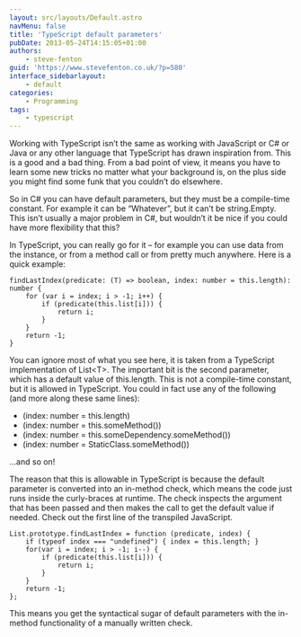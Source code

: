 ```yaml
---
layout: src/layouts/Default.astro
navMenu: false
title: 'TypeScript default parameters'
pubDate: 2013-05-24T14:15:05+01:00
authors:
    - steve-fenton
guid: 'https://www.stevefenton.co.uk/?p=580'
interface_sidebarlayout:
    - default
categories:
    - Programming
tags:
    - typescript
---
```


Working with TypeScript isn’t the same as working with JavaScript or C# or Java or any other language that TypeScript has drawn inspiration from. This is a good and a bad thing. From a bad point of view, it means you have to learn some new tricks no matter what your background is, on the plus side you might find some funk that you couldn’t do elsewhere.

So in C# you can have default parameters, but they must be a compile-time constant. For example it can be “Whatever”, but it can’t be string.Empty. This isn’t usually a major problem in C#, but wouldn’t it be nice if you could have more flexibility that this?

In TypeScript, you can really go for it – for example you can use data from the instance, or from a method call or from pretty much anywhere. Here is a quick example:

```
findLastIndex(predicate: (T) => boolean, index: number = this.length): number {
    for (var i = index; i > -1; i++) {
        if (predicate(this.list[i])) {
            return i;
        }
    }
    return -1;
}
```
You can ignore most of what you see here, it is taken from a TypeScript implementation of List&lt;T&gt;. The important bit is the second parameter, which has a default value of this.length. This is not a compile-time constant, but it is allowed in TypeScript. You could in fact use any of the following (and more along these same lines):

- (index: number = this.length)
- (index: number = this.someMethod())
- (index: number = this.someDependency.someMethod())
- (index: number = StaticClass.someMethod())

…and so on!

The reason that this is allowable in TypeScript is because the default parameter is converted into an in-method check, which means the code just runs inside the curly-braces at runtime. The check inspects the argument that has been passed and then makes the call to get the default value if needed. Check out the first line of the transpiled JavaScript.

```
List.prototype.findLastIndex = function (predicate, index) {
    if (typeof index === "undefined") { index = this.length; }
    for(var i = index; i > -1; i--) {
        if (predicate(this.list[i])) {
            return i;
        }
    }
    return -1;
};
```
This means you get the syntactical sugar of default parameters with the in-method functionality of a manually written check.